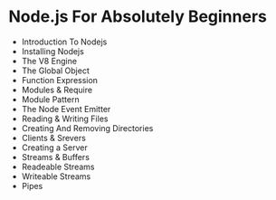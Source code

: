 <h1>Node.js For Absolutely Beginners</h2>
<ul>
<li>Introduction To Nodejs</li>
<li>Installing Nodejs</li>
<li>The V8 Engine</li>
<li>The Global Object</li>
<li>Function Expression</li>
<li>Modules & Require</li>
<li>Module Pattern</li>
<li>The Node Event Emitter</li>
<li>Reading & Writing Files</li>
<li>Creating And Removing Directories</li>
<li>Clients & Srevers</li>
<li>Creating a Server</li>
<li>Streams & Buffers</li>
<li>Readeable Streams</li>
<li>Writeable Streams</li>
<li>Pipes</li>

</ul>
